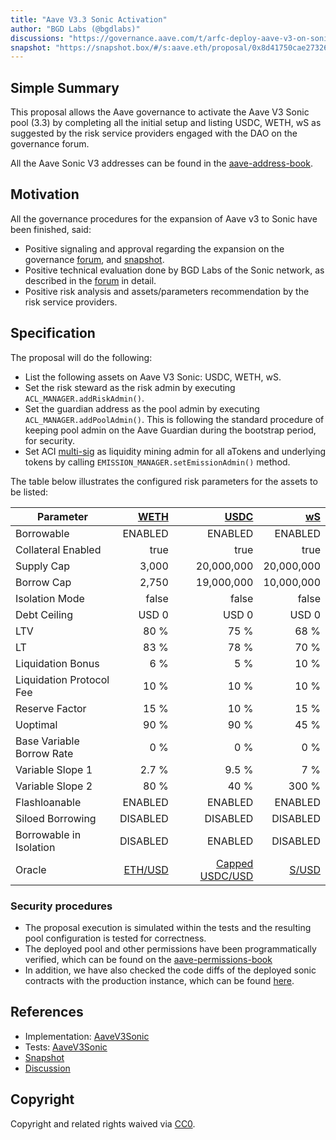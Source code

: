 ```yaml
---
title: "Aave V3.3 Sonic Activation"
author: "BGD Labs (@bgdlabs)"
discussions: "https://governance.aave.com/t/arfc-deploy-aave-v3-on-sonic/20543/26"
snapshot: "https://snapshot.box/#/s:aave.eth/proposal/0x8d41750cae27326ac50a84a25846747baeb99c57d371c536ec9219ff662f7497"
---
```


## Simple Summary

This proposal allows the Aave governance to activate the Aave V3 Sonic pool (3.3) by completing all the initial setup and listing USDC, WETH, wS as suggested by the risk service providers engaged with the DAO on the governance forum.

All the Aave Sonic V3 addresses can be found in the [aave-address-book](https://github.com/bgd-labs/aave-address-book/blob/dd41430542a8699de58fc9ea36f7606574bf9455/src/AaveV3Sonic.sol).

## Motivation

All the governance procedures for the expansion of Aave v3 to Sonic have been finished, said:

- Positive signaling and approval regarding the expansion on the governance [forum](https://governance.aave.com/t/arfc-deploy-aave-v3-on-sonic/20543), and [snapshot](https://snapshot.box/#/s:aave.eth/proposal/0x8d41750cae27326ac50a84a25846747baeb99c57d371c536ec9219ff662f7497).
- Positive technical evaluation done by BGD Labs of the Sonic network, as described in the [forum](https://governance.aave.com/t/bgd-aave-sonic-infrastructure-technical-evaluation/20849) in detail.
- Positive risk analysis and assets/parameters recommendation by the risk service providers.

## Specification

The proposal will do the following:

- List the following assets on Aave V3 Sonic: USDC, WETH, wS.
- Set the risk steward as the risk admin by executing `ACL_MANAGER.addRiskAdmin()`.
- Set the guardian address as the pool admin by executing `ACL_MANAGER.addPoolAdmin()`. This is following the standard procedure of keeping pool admin on the Aave Guardian during the bootstrap period, for security.
- Set ACI [multi-sig](https://sonicscan.org/address/0xac140648435d03f784879cd789130F22Ef588Fcd) as liquidity mining admin for all aTokens and underlying tokens by calling `EMISSION_MANAGER.setEmissionAdmin()` method.

The table below illustrates the configured risk parameters for the assets to be listed:

| Parameter                 |    [WETH](https://sonicscan.org/address/0x50c42dEAcD8Fc9773493ED674b675bE577f2634b) |            [USDC](https://sonicscan.org/address/0x29219dd400f2Bf60E5a23d13Be72B486D4038894) |    [wS](https://sonicscan.org/address/0x039e2fB66102314Ce7b64Ce5Ce3E5183bc94aD38) |
| ------------------------- | ----------------------------------------------------------------------------------: | ------------------------------------------------------------------------------------------: | --------------------------------------------------------------------------------: |
| Borrowable                |                                                                             ENABLED |                                                                                     ENABLED |                                                                           ENABLED |
| Collateral Enabled        |                                                                                true |                                                                                        true |                                                                              true |
| Supply Cap                |                                                                               3,000 |                                                                                  20,000,000 |                                                                        20,000,000 |
| Borrow Cap                |                                                                               2,750 |                                                                                  19,000,000 |                                                                        10,000,000 |
| Isolation Mode            |                                                                               false |                                                                                       false |                                                                             false |
| Debt Ceiling              |                                                                               USD 0 |                                                                                       USD 0 |                                                                             USD 0 |
| LTV                       |                                                                                80 % |                                                                                        75 % |                                                                              68 % |
| LT                        |                                                                                83 % |                                                                                        78 % |                                                                              70 % |
| Liquidation Bonus         |                                                                                 6 % |                                                                                         5 % |                                                                              10 % |
| Liquidation Protocol Fee  |                                                                                10 % |                                                                                        10 % |                                                                              10 % |
| Reserve Factor            |                                                                                15 % |                                                                                        10 % |                                                                              15 % |
| Uoptimal                  |                                                                                90 % |                                                                                        90 % |                                                                              45 % |
| Base Variable Borrow Rate |                                                                                 0 % |                                                                                         0 % |                                                                               0 % |
| Variable Slope 1          |                                                                               2.7 % |                                                                                       9.5 % |                                                                               7 % |
| Variable Slope 2          |                                                                                80 % |                                                                                        40 % |                                                                             300 % |
| Flashloanable             |                                                                             ENABLED |                                                                                     ENABLED |                                                                           ENABLED |
| Siloed Borrowing          |                                                                            DISABLED |                                                                                    DISABLED |                                                                          DISABLED |
| Borrowable in Isolation   |                                                                            DISABLED |                                                                                     ENABLED |                                                                          DISABLED |
| Oracle                    | [ETH/USD](https://sonicscan.org/address/0x824364077993847f71293B24ccA8567c00c2de11) | [Capped USDC/USD](https://sonicscan.org/address/0x7A8443a2a5D772db7f1E40DeFe32db485108F128) | [S/USD](https://sonicscan.org/address/0xc76dFb89fF298145b417d221B2c747d84952e01d) |

### Security procedures

- The proposal execution is simulated within the tests and the resulting pool configuration is tested for correctness.
- The deployed pool and other permissions have been programmatically verified, which can be found on the [aave-permissions-book](https://github.com/bgd-labs/aave-permissions-book/blob/bc10f3db28fc73a2204ac828cf5ae4f35ede1def/out/SONIC-V3.md)
- In addition, we have also checked the code diffs of the deployed sonic contracts with the production instance, which can be found [here](https://github.com/bgd-labs/aave-v3-origin/pull/51).

## References

- Implementation: [AaveV3Sonic](https://github.com/bgd-labs/aave-proposals-v3/blob/main/src/20250217_AaveV3Sonic_AaveV33SonicActivation/AaveV3Sonic_AaveV33SonicActivation_20250217.sol)
- Tests: [AaveV3Sonic](https://github.com/bgd-labs/aave-proposals-v3/blob/main/src/20250217_AaveV3Sonic_AaveV33SonicActivation/AaveV3Sonic_AaveV33SonicActivation_20250217.t.sol)
- [Snapshot](https://snapshot.box/#/s:aave.eth/proposal/0x8d41750cae27326ac50a84a25846747baeb99c57d371c536ec9219ff662f7497)
- [Discussion](https://governance.aave.com/t/arfc-deploy-aave-v3-on-sonic/20543/26)

## Copyright

Copyright and related rights waived via [CC0](https://creativecommons.org/publicdomain/zero/1.0/).
